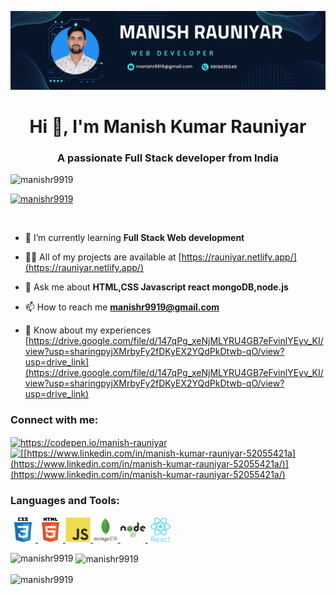 ![logo](https://github.com/manishr9919/manishr9919/blob/main/Navy%20Blue%20Geometric%20Technology%20LinkedIn%20Banner.png)

<h1 align="center">Hi 👋, I'm Manish Kumar Rauniyar</h1>
<h3 align="center">A passionate Full Stack developer from India</h3>

<p align="left"> <img src="https://komarev.com/ghpvc/?username=manishr9919&label=Profile%20views&color=0e75b6&style=flat" alt="manishr9919" /> </p>

<p align="left"> <a href="https://github.com/ryo-ma/github-profile-trophy"><img src="https://github-profile-trophy.vercel.app/?username=manishr9919" alt="manishr9919" /></a> </p>

<p align="left"> <a href="https://twitter.com/" target="blank"><img src="https://img.shields.io/twitter/follow/?logo=twitter&style=for-the-badge" alt="" /></a> </p>

- 🌱 I’m currently learning **Full Stack Web development**

- 👨‍💻 All of my projects are available at [https://rauniyar.netlify.app/](https://rauniyar.netlify.app/)

- 💬 Ask me about **HTML,CSS Javascript react mongoDB,node.js**

- 📫 How to reach me **manishr9919@gmail.com**

- 📄 Know about my experiences [https://drive.google.com/file/d/147qPg_xeNjMLYRU4GB7eFvinlYEyv_KI/view?usp=sharingpyjXMrbyFy2fDKyEX2YQdPkDtwb-qO/view?usp=drive_link](https://drive.google.com/file/d/147qPg_xeNjMLYRU4GB7eFvinlYEyv_KI/view?usp=sharingpyjXMrbyFy2fDKyEX2YQdPkDtwb-qO/view?usp=drive_link)

<h3 align="left">Connect with me:</h3>
<p align="left">
<a href="https://codepen.io/https://codepen.io/manish-rauniyar" target="blank"><img align="center" src="https://raw.githubusercontent.com/rahuldkjain/github-profile-readme-generator/master/src/images/icons/Social/codepen.svg" alt="https://codepen.io/manish-rauniyar" height="30" width="40" /></a>
<a href="[https://linkedin.com/in/https://www.linkedin.com/in/manish-kumar-rauniyar-52055421a/](https://www.linkedin.com/in/manish-kumar-rauniyar-52055421a/)" target="blank"><img align="center" src="https://raw.githubusercontent.com/rahuldkjain/github-profile-readme-generator/master/src/images/icons/Social/linked-in-alt.svg" alt="[[https://www.linkedin.com/in/manish-kumar-rauniyar-52055421a](https://www.linkedin.com/in/manish-kumar-rauniyar-52055421a/)](https://www.linkedin.com/in/manish-kumar-rauniyar-52055421a/)" height="30" width="40" /></a>
</p>

<h3 align="left">Languages and Tools:</h3>
<p align="left"> <a href="https://www.w3schools.com/css/" target="_blank" rel="noreferrer"> <img src="https://raw.githubusercontent.com/devicons/devicon/master/icons/css3/css3-original-wordmark.svg" alt="css3" width="40" height="40"/> </a> <a href="https://www.w3.org/html/" target="_blank" rel="noreferrer"> <img src="https://raw.githubusercontent.com/devicons/devicon/master/icons/html5/html5-original-wordmark.svg" alt="html5" width="40" height="40"/> </a> <a href="https://developer.mozilla.org/en-US/docs/Web/JavaScript" target="_blank" rel="noreferrer"> <img src="https://raw.githubusercontent.com/devicons/devicon/master/icons/javascript/javascript-original.svg" alt="javascript" width="40" height="40"/> </a> <a href="https://www.mongodb.com/" target="_blank" rel="noreferrer"> <img src="https://raw.githubusercontent.com/devicons/devicon/master/icons/mongodb/mongodb-original-wordmark.svg" alt="mongodb" width="40" height="40"/> </a> <a href="https://nodejs.org" target="_blank" rel="noreferrer"> <img src="https://raw.githubusercontent.com/devicons/devicon/master/icons/nodejs/nodejs-original-wordmark.svg" alt="nodejs" width="40" height="40"/> </a> <a href="https://reactjs.org/" target="_blank" rel="noreferrer"> <img src="https://raw.githubusercontent.com/devicons/devicon/master/icons/react/react-original-wordmark.svg" alt="react" width="40" height="40"/> </a> </p>

<p><img align="left" src="https://github-readme-stats.vercel.app/api/top-langs?username=manishr9919&show_icons=true&locale=en&layout=compact" alt="manishr9919" /></p>

<p>&nbsp;<img align="center" src="https://github-readme-stats.vercel.app/api?username=manishr9919&show_icons=true&locale=en" alt="manishr9919" /></p>

<p><img align="center" src="https://github-readme-streak-stats.herokuapp.com/?user=manishr9919&" alt="manishr9919" /></p>
